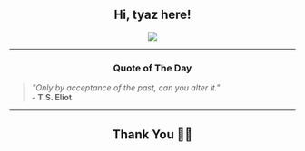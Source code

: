 <h2 align="center"> Hi, tyaz here!</h2>

<p align="center">
<a href="https://github.com/tyazx" alt="github streak"><img src="https://dvst-streak.herokuapp.com/?user=tyazx&theme=tokyonight&fire=DD472C"></a>
</p>

<hr>
<h3 align="center">Quote of The Day</h3>
<p align="center">
<blockquote>
<i>"Only by acceptance of the past, can you alter it."</i>
<br>
<b>- T.S. Eliot</b>
</blockquote>
</p>


<hr>
<h2 align="center">Thank You 🙏🏼</h2>
